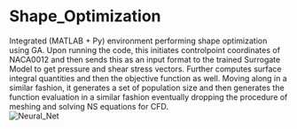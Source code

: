 # Shape_Optimization

Integrated (MATLAB + Py) environment performing shape optimization using GA. Upon running the code, this initiates controlpoint coordinates of NACA0012 and then sends this as an input format to the trained Surrogate Model to get pressure and shear stress vectors. Further computes surface integral quantities and then the objective function as well. Moving along in a similar fashion, it generates a set of population size and then generates the function evaluation in a similar fashion eventually dropping the procedure of meshing and solving NS equations for CFD.  
![Neural_Net](https://github.com/user-attachments/assets/8818819f-f3ef-4b00-a503-3fb0f2b965da)
